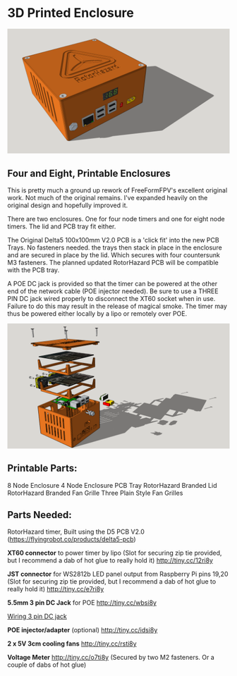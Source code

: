 # 3D Printed Enclosure
![alt text](https://github.com/Cerberus74/RotorHazard/raw/master/Hardware/3D%20Printed%20Enclosure/Images/RH%20Case.png)

## **Four and Eight, Printable Enclosures**
This is pretty much a ground up rework of FreeFormFPV's excellent original work. Not much of the original remains. I've expanded heavily on the original design and hopefully improved it.

There are two enclosures. One for four node timers and one for eight node timers. The lid and PCB tray fit either.

The Original Delta5 100x100mm V2.0 PCB is a 'click fit' into the new PCB Trays. No fasteners needed. the trays then stack in place in the enclosure and are secured in place by the lid. Which secures with four countersunk M3 fasteners. The planned updated RotorHazard PCB will be compatible with the PCB tray.

A POE DC jack is provided so that the timer can be powered at the other end of the network cable (POE injector needed). Be sure to use a THREE PIN DC jack wired properly to disconnect the XT60 socket when in use. Failure to do this may result in the release of magical smoke. The timer may thus be powered either locally by a lipo or remotely over POE.

![alt text](https://github.com/Cerberus74/RotorHazard/raw/master/Hardware/3D%20Printed%20Enclosure/Images/ExplodedView.png)
## **Printable Parts:**
8 Node Enclosure
4 Node Enclosure
PCB Tray
RotorHazard Branded Lid
RotorHazard Branded Fan Grille
Three Plain Style Fan Grilles

## **Parts Needed:**
RotorHazard timer, Built using the D5 PCB V2.0 (https://flyingrobot.co/products/delta5-pcb)

**XT60 connector** to power timer by lipo (Slot for securing zip tie provided, but I recommend a dab of hot glue to really hold it)
http://tiny.cc/12ri8y

**JST connector** for WS2812b LED panel output from Raspberry Pi pins 19,20 (Slot for securing zip tie provided, but I recommend a dab of hot glue to really hold it)
http://tiny.cc/e7ri8y

**5.5mm 3 pin DC Jack** for POE
http://tiny.cc/wbsi8y

[Wiring 3 pin DC jack](https://github.com/Cerberus74/RotorHazard/raw/master/Hardware/3D%20Printed%20Enclosure/Images/WireBarrelJack.png")

**POE injector/adapter** (optional)
http://tiny.cc/idsi8y

**2 x 5V 3cm cooling fans**
http://tiny.cc/rsti8y

**Voltage Meter**
http://tiny.cc/o7ti8y
(Secured by two M2 fasteners. Or a couple of dabs of hot glue)

